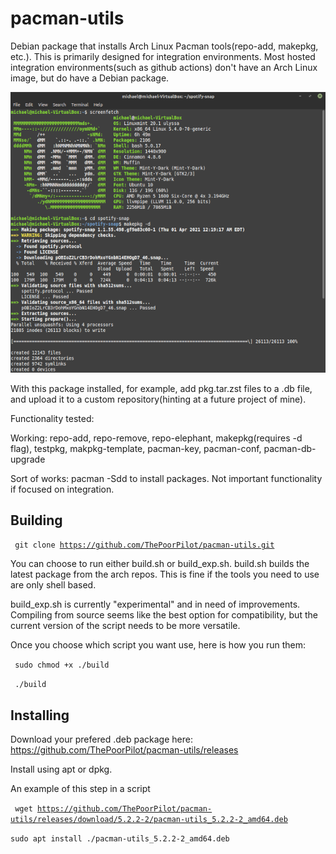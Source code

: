 # pacman-utils
Debian package that installs Arch Linux Pacman tools(repo-add, makepkg, etc.). This is primarily designed for integration environments. Most hosted integration environments(such as github actions) don't have an Arch Linux image, but do have a Debian package.

![](https://github.com/ThePoorPilot/pacman-utils/raw/main/Screenshot.png)

With this package installed, for example, add pkg.tar.zst files to a .db file, and upload it to a custom repository(hinting at a future project of mine).

Functionality tested:

Working: repo-add, repo-remove, repo-elephant, makepkg(requires -d flag), testpkg, makpkg-template, pacman-key, pacman-conf, pacman-db-upgrade 

Sort of works: pacman -Sdd to install packages. Not important functionality if focused on integration.

## Building

<code> git clone https://github.com/ThePoorPilot/pacman-utils.git </code>

You can choose to run either build.sh or build_exp.sh. build.sh builds the latest package from the arch repos. This is fine if the tools you need to use are only shell based.

build_exp.sh is currently "experimental" and in need of improvements. Compiling from source seems like the best option for compatibility, but the current version of the script needs to be more versatile.

Once you choose which script you want use, here is how you run them:

<code> sudo chmod +x ./build </code>

<code> ./build </code>

## Installing
Download your prefered .deb package here: https://github.com/ThePoorPilot/pacman-utils/releases

Install using apt or dpkg.

An example of this step in a script

<code> wget https://github.com/ThePoorPilot/pacman-utils/releases/download/5.2.2-2/pacman-utils_5.2.2-2_amd64.deb</code>

<code>sudo apt install ./pacman-utils_5.2.2-2_amd64.deb</code>
